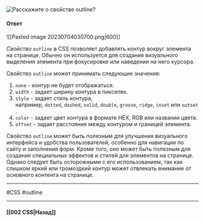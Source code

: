 ![Расскажите о свойстве `outline`?](https://youtu.be/3NGkctg4lsE?t=498)

#### Ответ

![[Pasted image 20230704030700.png|600]]

*Свойство `outline`* в CSS позволяет добавлять контур вокруг элемента на странице. Обычно он используется для создания визуального выделения элемента при фокусировке или наведении на него курсора.

Свойство `outline` может принимать следующие значения:

1. `none` - контур не будет отображаться.
2. `width` - задает ширину контура в пикселях.
3. `style` - задает стиль контура, например, `dotted`, `dashed`, `solid`, `double`, `groove`, `ridge`, `inset` или `outset`.
4. `color` - задает цвет контура в формате HEX, RGB или названии цвета.
5. `offset` - задает расстояние между контуром и границей элемента.

Свойство `outline` может быть полезным для улучшения визуального интерфейса и удобства пользователей, особенно для навигации по сайту и заполнения форм. Кроме того, оно может быть полезным для создания специальных эффектов и стилей для элементов на странице. Однако следует быть осторожными с его использованием, так как слишком яркий или громоздкий контур может отвлекать внимание от основного контента на странице.

___
#CSS #outline

___

#### [[002 CSS|Назад]]